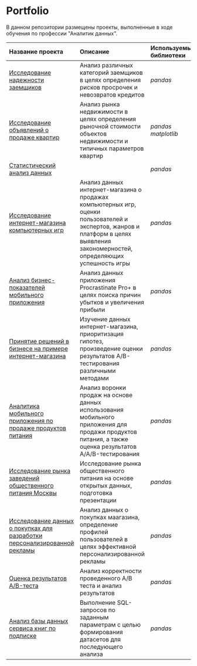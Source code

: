 # Portfolio

В данном репозитории размещены проекты, выполненные в ходе обучения по профессии "Аналитик данных".



| Название проекта | Описание | Используемые библиотеки | 
| :---------------------- | :---------------------- | :---------------------- |
| [Исследование надежности заемщиков](01.loans_project) | Анализ различных категорий заемщиков в целях определения рисков просрочек и невозвратов кредитов  | *pandas* |
| [Исследование объявлений о продаже квартир](02.real_estate_project) | Анализ рынка недвижимости в целях определения рыночной стоимости объектов недвижимости и типичных параметров квартир  | *pandas* *matplotlib*|
| [Статистический анализ данных](03.statistic_project) |   | *pandas* |
| [Исследование интернет-магазина компьютерных игр](04.games_project) | Анализ данных интернет-магазина о продажах компьютерных игр, оценки пользователей и экспертов, жанров и платформ в целях выявления закономерностей, определяющих успешность игры   | *pandas* |
| [Анализ бизнес-показателей мобильного приложения](05.business_analysis_project) | Анализ данных приложения Procrastinate Pro+ в целях поиска причин убытков и увеличения прибыли   | *pandas* |
| [Принятие решений в бизнесе на примере интернет-магазина](06.business_decisions_project) | Изучение данных интернет-магазина, приоритизация гипотез, произведение оценки результатов A/B-тестирования различными методами  | *pandas* |
| [Аналитика мобильного приложения по продаже продуктов питания](07.food_startup_project) | Анализ воронки продаж на основе данных использования мобильного приложения для продажи продуктов питания, а также оценка результатов A/A/B-тестирования   | *pandas* |
| [Исследование рынка заведений общественного питания Москвы](08.horeca_project) | Исследование рынка общественного питания на основе открытых данных, подготовка презентации  | *pandas* |
| [Исследование данных о покупках для разработки персонализированной рекламы](09.e-commerce_project) | Анализ данных о покупках маагазина, определение профилей пользователей в целях эффективной персонализированной рекламы  | *pandas* |
| [Оценка результатов A/B-теста](10.A-B_test_project) | Анализ корректности проведенного А/В теста и анализ результатов   | *pandas* |
| [Анализ базы данных сервиса книг по подписке](11.SQL_project) | Выполнение SQL-запросов по заданным параметрам с целью формирования датасетов для последующего анализа  | *pandas* |
